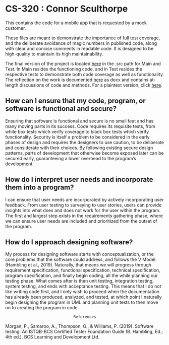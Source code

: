 # CS-320 : Connor Sculthorpe
This contains the code for a mobile app that is requested by a mock customer.

These files are meant to demonstrate the importance of full test coverage, and the deliberate avoidance of magic numbers in published code, along with clear and concise comments in readable code. It is designed to be high-quality to maintain its high maintainability.

The final version of the project is located [here](3-2%20Contact%20Service/src) in the .src path for Main and Test. In Main resides the functioning code, and in Test resides the respective tests to demonstrate both code coverage as well as functionality. The reflection on the work is documented [here](/Summary%20and%20Reflections.docx) as docx and contains at-length discussions of code and methods. For a plaintext version, click [here](/Summary%20and%20Reflections.txt).

## How can I ensure that my code, program, or software is functional and secure?
Ensuring that software is functional and secure is no small feat and has many moving parts in its success. Code requires its requisite tests, from white box tests which verify coverage to black box tests which verify functionality. Security is itself a problem to be considered in the early phases of design and requires the designers to use caution, to be deliberate and considerate with their choices. By following existing secure design patterns, parts of development that otherwise become exposed later can be secured early, guaranteeing a lower overhead to the program’s development.
## How do I interpret user needs and incorporate them into a program?
I can ensure that user needs are incorporated by actively incorporating user feedback. From user testing to surveying to user stories, users can provide insights into what does and does not work for the user within the program. The first and largest step exists in the requirements gathering phase, where we can ensure user needs are included and prioritized from the outset of the program.
## How do I approach designing software?
My process for designing software starts with conceptualization, or the core problems that the software could address, and follows the V Model (Hambling et al., 2019). Naturally, that means we will progress through requirement specification, functional specification, technical specification, program specification, and finally begin coding, all the while planning our testing phase. What comes after is then unit testing, integration testing, system testing, and ends with acceptance testing. This means that I do not like writing code first, and I only wish to proceed when the documentation has already been produced, analyzed, and tested, at which point I naturally begin designing the program in UML and planning unit tests to then move on to creating the program in code.

<p align="center"><Code>References</Code></p>
Morgan, P., Samaroo, A., Thompson, G., & Williams, P. (2019). Software testing: An ISTQB-BCS Certified Tester Foundation Guide (B. Hambling, Ed.; 4th ed.). BCS Learning and Development Ltd.

